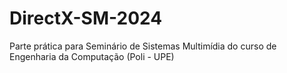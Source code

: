 # DirectX-SM-2024
Parte prática para Seminário de Sistemas Multimídia do curso de Engenharia da Computação (Poli - UPE)
